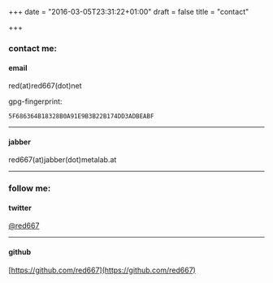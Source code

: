 +++
date = "2016-03-05T23:31:22+01:00"
draft = false
title = "contact"

+++

### contact me:

#### email
red(at)red667(dot)net

gpg-fingerprint:

    5F686364B18328B0A91E9B3B22B174DD3ADBEABF

---

#### jabber
red667(at)jabber(dot)metalab.at

---

### follow me:

#### twitter
[@red667](https://twitter.com/red667)

---

#### github
[https://github.com/red667](https://github.com/red667)
